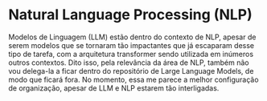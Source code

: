 # Natural Language Processing (NLP)

Modelos de Linguagem (LLM) estão dentro do contexto de NLP, apesar de serem modelos que se tornaram tão impactantes que já escaparam desse tipo de tarefa, com a arquitetura transformer sendo utilizada em inúmeros outros contextos. Dito isso, pela relevância da área de NLP, também não vou delega-la a ficar dentro do repositório de Large Language Models, de modo que ficará fora. No momento, essa me parece a melhor configuração de organização, apesar de LLM e NLP estarem tão interligadas.

